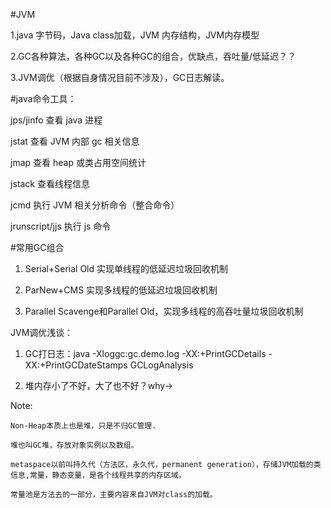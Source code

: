 #JVM

  1.java 字节码，Java class加载，JVM 内存结构，JVM内存模型

  2.GC各种算法，各种GC以及各种GC的组合，优缺点，吞吐量/低延迟？？

3.JVM调优（根据自身情况目前不涉及），GC日志解读。


#java命令工具：
  
  jps/jinfo 查看 java 进程
  
  jstat 查看 JVM 内部 gc 相关信息
  
  jmap 查看 heap 或类占用空间统计
  
  jstack 查看线程信息
  
  jcmd 执行 JVM 相关分析命令（整合命令） 
  
  jrunscript/jjs 执行 js 命令
  
#常用GC组合

  1. Serial+Serial Old 实现单线程的低延迟垃圾回收机制

  2. ParNew+CMS 实现多线程的低延迟垃圾回收机制

  3. Parallel Scavenge和Parallel Old，实现多线程的高吞吐量垃圾回收机制
  
  JVM调优浅谈：
  
  1. GC打日志：java -Xloggc:gc.demo.log -XX:+PrintGCDetails -XX:+PrintGCDateStamps GCLogAnalysis
  
  2. 堆内存小了不好，大了也不好？why->
  
  Note:
  
    Non-Heap本质上也是堆，只是不归GC管理.
    
    堆也叫GC堆，存放对象实例以及数组。
    
    metaspace以前叫持久代（方法区，永久代，permanent generation），存储JVM加载的类信息,常量，静态变量，是各个线程共享的内存区域。
    
    常量池是方法去的一部分，主要内容来自JVM对class的加载。
